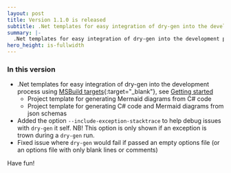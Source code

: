 ```yaml
---
layout: post
title: Version 1.1.0 is released
subtitle: .Net templates for easy integration of dry-gen into the development process
summary: |-
  .Net templates for easy integration of dry-gen into the development process
hero_height: is-fullwidth
---
```


### In this version

- .Net templates for easy integration of dry-gen into the development process using [MSBuild targets](https://learn.microsoft.com/en-us/visualstudio/msbuild/msbuild-targets){:target="\_blank"}, see [Getting started](/#developmentprocessintegration)
  - Project template for generating Mermaid diagrams from C# code
  - Project template for generating C# code and Mermaid diagrams from json schemas
- Added the option `--include-exception-stacktrace` to help debug issues with `dry-gen` it self. NB! This option is only shown if an exception is trown during a `dry-gen` run.
- Fixed issue where `dry-gen` would fail if passed an empty options file (or an options file with only blank lines or comments)

Have fun!
